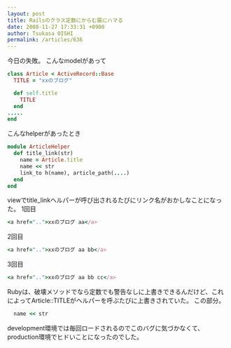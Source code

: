 ```yaml
---
layout: post
title: Railsのクラス定数にからむ罠にハマる
date: 2008-11-27 17:33:31 +0900
author: Tsukasa OISHI
permalink: /articles/636
---
```


今日の失敗。
こんなmodelがあって

```ruby
class Article < ActiveRecord::Base
  TITLE = "xxのブログ"

  def self.title
    TITLE
  end
.....
end
```

こんなhelperがあったとき

```ruby
module ArticleHelper
  def title_link(str)
    name = Article.title
    name << str
    link_to h(name), article_path(....)
  end
end
```

viewでtitle\_linkヘルパーが呼び出されるたびにリンク名がおかしなことになった。
1回目

```ruby
<a href="..">xxのブログ aa</a>
```

2回目

```ruby
<a href="..">xxのブログ aa bb</a>
```

3回目

```ruby
<a href="..">xxのブログ aa bb cc</a>
```

Rubyは、破壊メソッドでなら定数でも警告なしに上書きできるんだけど、これによってArticle::TITLEがヘルパーを呼ぶたびに上書きされていた。
この部分。

```ruby
  name << str
```

development環境では毎回ロードされるのでこのバグに気づかなくて、production環境でヒドいことになったのでした。


